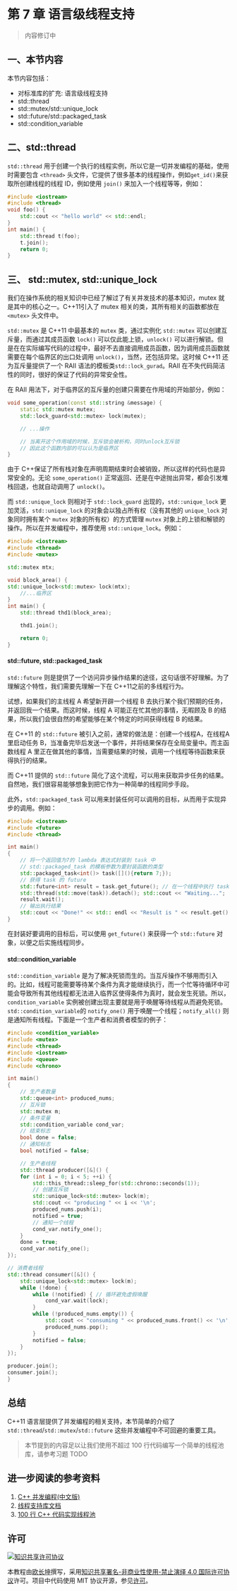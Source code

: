 # 第 7 章 语言级线程支持

> 内容修订中

## 一、本节内容

本节内容包括：

* 对标准库的扩充: 语言级线程支持
* std::thread
* std::mutex/std::unique\_lock
* std::future/std::packaged\_task
* std::condition\_variable

## 二、std::thread

`std::thread` 用于创建一个执行的线程实例，所以它是一切并发编程的基础，使用时需要包含 `<thread>` 头文件，它提供了很多基本的线程操作，例如`get_id()`来获取所创建线程的线程 ID，例如使用 `join()` 来加入一个线程等等，例如：

```cpp
#include <iostream>
#include <thread>
void foo() {
    std::cout << "hello world" << std::endl;
}
int main() {
    std::thread t(foo);
    t.join();
    return 0;
}
```

## 三、 std::mutex, std::unique\_lock

我们在操作系统的相关知识中已经了解过了有关并发技术的基本知识，mutex 就是其中的核心之一。C++11引入了 mutex 相关的类，其所有相关的函数都放在 `<mutex>` 头文件中。

`std::mutex` 是 C++11 中最基本的 `mutex` 类，通过实例化 `std::mutex` 可以创建互斥量，而通过其成员函数 `lock()` 可以仅此能上锁，`unlock()` 可以进行解锁。但是在在实际编写代码的过程中，最好不去直接调用成员函数，因为调用成员函数就需要在每个临界区的出口处调用 `unlock()`，当然，还包括异常。这时候 C++11 还为互斥量提供了一个 RAII 语法的模板类`std::lock_gurad`。RAII 在不失代码简洁性的同时，很好的保证了代码的异常安全性。

在 RAII 用法下，对于临界区的互斥量的创建只需要在作用域的开始部分，例如：

```cpp
void some_operation(const std::string &message) {
    static std::mutex mutex;
    std::lock_guard<std::mutex> lock(mutex);

    // ...操作

    // 当离开这个作用域的时候，互斥锁会被析构，同时unlock互斥锁
    // 因此这个函数内部的可以认为是临界区
}
```

由于 C++保证了所有栈对象在声明周期结束时会被销毁，所以这样的代码也是异常安全的。无论 `some_operation()` 正常返回、还是在中途抛出异常，都会引发堆栈回退，也就自动调用了 `unlock()`。

而 `std::unique_lock` 则相对于 `std::lock_guard` 出现的，`std::unique_lock` 更加灵活，`std::unique_lock` 的对象会以独占所有权（没有其他的 `unique_lock` 对象同时拥有某个 `mutex` 对象的所有权）的方式管理 `mutex` 对象上的上锁和解锁的操作。所以在并发编程中，推荐使用 `std::unique_lock`。例如：

```cpp
#include <iostream>
#include <thread>
#include <mutex>

std::mutex mtx;

void block_area() {
std::unique_lock<std::mutex> lock(mtx);
    //...临界区
}
int main() {
    std::thread thd1(block_area);

    thd1.join();

    return 0;
}
```

#### std::future, std::packaged\_task

`std::future` 则是提供了一个访问异步操作结果的途径，这句话很不好理解。为了理解这个特性，我们需要先理解一下在 C++11之前的多线程行为。

试想，如果我们的主线程 A 希望新开辟一个线程 B 去执行某个我们预期的任务，并返回我一个结果。而这时候，线程 A 可能正在忙其他的事情，无暇顾及 B 的结果，所以我们会很自然的希望能够在某个特定的时间获得线程 B 的结果。

在 C++11 的 `std::future` 被引入之前，通常的做法是：创建一个线程A，在线程A里启动任务 B，当准备完毕后发送一个事件，并将结果保存在全局变量中。而主函数线程 A 里正在做其他的事情，当需要结果的时候，调用一个线程等待函数来获得执行的结果。

而 C++11 提供的 `std::future` 简化了这个流程，可以用来获取异步任务的结果。自然地，我们很容易能够想象到把它作为一种简单的线程同步手段。

此外，`std::packaged_task` 可以用来封装任何可以调用的目标，从而用于实现异步的调用。例如：

```cpp
#include <iostream>
#include <future>
#include <thread>

int main()
{
    // 将一个返回值为7的 lambda 表达式封装到 task 中
    // std::packaged_task 的模板参数为要封装函数的类型
    std::packaged_task<int()> task([](){return 7;});
    // 获得 task 的 future
    std::future<int> result = task.get_future(); // 在一个线程中执行 task
    std::thread(std::move(task)).detach(); std::cout << "Waiting...";
    result.wait();
    // 输出执行结果
    std::cout << "Done!" << std:: endl << "Result is " << result.get() << '\n';
}
```

在封装好要调用的目标后，可以使用 `get_future()` 来获得一个 `std::future` 对象，以便之后实施线程同步。

#### std::condition\_variable

`std::condition_variable` 是为了解决死锁而生的。当互斥操作不够用而引入的。比如，线程可能需要等待某个条件为真才能继续执行，而一个忙等待循环中可能会导致所有其他线程都无法进入临界区使得条件为真时，就会发生死锁。所以，`condition_variable` 实例被创建出现主要就是用于唤醒等待线程从而避免死锁。`std::condition_variable`的 `notify_one()` 用于唤醒一个线程；`notify_all()` 则是通知所有线程。下面是一个生产者和消费者模型的例子：

```cpp
#include <condition_variable>
#include <mutex>
#include <thread>
#include <iostream>
#include <queue>
#include <chrono>

int main()
{
    // 生产者数量
    std::queue<int> produced_nums;
    // 互斥锁
    std::mutex m;
    // 条件变量
    std::condition_variable cond_var;
    // 结束标志
    bool done = false;
    // 通知标志
    bool notified = false;

    // 生产者线程
    std::thread producer([&]() {
    for (int i = 0; i < 5; ++i) {
        std::this_thread::sleep_for(std::chrono::seconds(1));
        // 创建互斥锁
        std::unique_lock<std::mutex> lock(m);
        std::cout << "producing " << i << '\n';
        produced_nums.push(i);
        notified = true;
        // 通知一个线程
        cond_var.notify_one();
    }
    done = true;
    cond_var.notify_one();
});

// 消费者线程
std::thread consumer([&]() {
    std::unique_lock<std::mutex> lock(m);
    while (!done) {
        while (!notified) { // 循环避免虚假唤醒
            cond_var.wait(lock);
        }
        while (!produced_nums.empty()) {
            std::cout << "consuming " << produced_nums.front() << '\n';
            produced_nums.pop();
        }
        notified = false;
    }
});

producer.join();
consumer.join();
}
```

## 总结

C++11 语言层提供了并发编程的相关支持，本节简单的介绍了 `std::thread`/`std::mutex`/`std::future` 这些并发编程中不可回避的重要工具。

> 本节提到的内容足以让我们使用不超过 100 行代码编写一个简单的线程池库，请参考习题 TODO

## 进一步阅读的参考资料

1. [C++ 并发编程\(中文版\)](https://www.gitbook.com/book/chenxiaowei/cpp_concurrency_in_action/details)
2. [线程支持库文档](http://en.cppreference.com/w/cpp/thread)
3. [100 行 C++ 代码实现线程池](https://www.shiyanlou.com/teacher/courses/565)


## 许可

<a rel="license" href="http://creativecommons.org/licenses/by-nc-nd/4.0/"><img alt="知识共享许可协议" style="border-width:0" src="https://i.creativecommons.org/l/by-nc-nd/4.0/80x15.png" /></a>

本教程由[欧长坤](https://github.com/changkun)撰写，采用[知识共享署名-非商业性使用-禁止演绎 4.0 国际许可协议](http://creativecommons.org/licenses/by-nc-nd/4.0/)许可。项目中代码使用 MIT 协议开源，参见[许可](../LICENSE)。